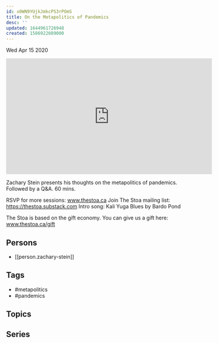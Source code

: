 ```yaml
---
id: x0WN9YUjkJmkcPS3rPOmS
title: On the Metapolitics of Pandemics
desc: ''
updated: 1644961726948
created: 1586922089000
---
```





Wed Apr 15 2020

<iframe width="560" height="315" src="https://www.youtube.com/embed/vmtgHx33mPg" title="On the Metapolitics of Pandemics w/ Zachary Stein" frameborder="0" allow="accelerometer; autoplay; clipboard-write; encrypted-media; gyroscope; picture-in-picture" allowfullscreen ></iframe>

Zachary Stein presents his thoughts on the metapolitics of pandemics. Followed by a Q&A. 60 mins.

RSVP for more sessions: www.thestoa.ca
Join The Stoa mailing list: https://thestoa.substack.com
Intro song: Kali Yuga Blues by Bardo Pond

The Stoa is based on the gift economy. You can give us a gift here: www.thestoa.ca/gift

## Persons

- [[person.zachary-stein]]

## Tags

- #metapolitics
- #pandemics

## Topics



## Series



